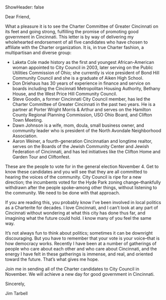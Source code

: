 ShowHeader: false

Dear Friend,

What a pleasure it is to see the Charter Committee of Greater Cincinnati on its feet and going strong, fulfilling the promise of promoting good government in Cincinnati. This letter is by way of delivering my wholehearted endorsement of all five candidates who have chosen to affiliate with the Charter organization. It is, in true Charter fashion, a multipartisan and diverse group:

* Laketa Cole made history as the first and youngest African-American woman appointed 
to City Council in 2003, later serving on the Public Utilities Commission of Ohio; she currently is vice president of Bond Hill Community Council and she is a graduate of Aiken High School.
* Don Driehaus has 30 years of experience in finance and service on boards including the Cincinnati Metropolitan Housing Authority, Bethany House, and the West Price Hill Community Council.
* Steve Goodin, a former Cincinnati City Council member, has led the Charter Committee of Greater Cincinnati in the past two years.  He is a partner at Porter Wright Morris & Arthur and serves on the Hamilton County Regional Planning Commission, USO Ohio Board, and Clifton Town Meeting.
* Dawn Johnson is a wife, mom, doula, small business owner, and community leader who is president of the North Avondale Neighborhood Association.
* Aaron Weiner, a fourth-generation Cincinnatian and longtime realtor, serves on the Boards of the Jewish Community Center and Jewish Federation of Cincinnati, and has led initiatives like the Clifton Home and Garden Tour and Cliftonfest.

These are the people to vote for in the general election November 4. Get to know these candidates and you will see that they are all committed to hearing the voices of the community. 
City Council is ripe for a new direction; the incumbents voted for the Hyde Park zoning change–thankfully withdrawn after the people spoke–among other things, without listening to the community. We need to be done with that approach.

If you are reading this, you probably know I’ve been involved in local politics as a Charterite for decades. I love Cincinnati, and I can’t look at any part of Cincinnati without wondering at what this city has done thus far, and imagining what the future could hold. I know many of you feel the same way. 

It’s not always fun to think about politics; sometimes it can be downright discouraging. But you have to remember that your vote is your voice–that is how democracy works. Recently I have been at a number of gatherings of people who care about each other and who care about Cincinnati, and the energy I have felt in these gatherings is immense, and real, and oriented toward the future. That’s what gives me hope.

Join me in sending all of the Charter candidates to City Council in November. We will achieve a new day for good government in Cincinnati.   

Sincerely,

Jim Tarbell


